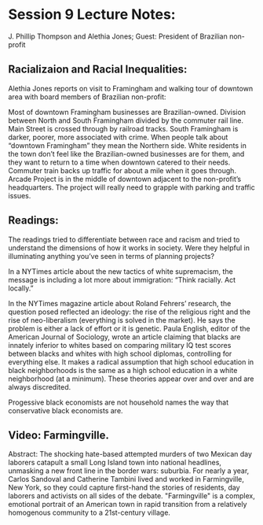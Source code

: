 # Session 9 Lecture Notes: 

J. Phillip Thompson and Alethia Jones;  Guest: President of Brazilian non-profit 

## Racializaion and Racial Inequalities: 

Alethia Jones reports on visit to Framingham and walking tour of downtown area with board members of Brazilian non-profit: 

Most of downtown Framingham businesses are Brazilian-owned. Division between North and South Framingham divided by the commuter rail line. Main Street is crossed through by railroad tracks. South Framingham is darker, poorer, more associated with crime. When people talk about “downtown Framingham” they mean the Northern side. White residents in the town don’t feel like the Brazilian-owned businesses are for them, and they want to return to a time when downtown catered to their needs. Commuter train backs up traffic for about a mile when it goes through. Arcade Project is in the middle of downtown adjacent to the non-profit’s headquarters. The project will really need to grapple with parking and traffic issues. 

## Readings: 

The readings tried to differentiate between race and racism and tried to understand the dimensions of how it works in society. Were they helpful in illuminating anything you’ve seen in terms of planning projects? 

In a NYTimes article about the new tactics of white supremacism, the message is including a lot more about immigration: “Think racially. Act locally.” 

In the NYTimes magazine article about Roland Fehrers’ research, the question posed reflected an ideology: the rise of the religious right and the rise of neo-liberalism (everything is solved in the market). He says the problem is either a lack of effort or it is genetic. Paula English, editor of the American Journal of Sociology, wrote an article claiming that blacks are innately inferior to whites based on comparing military IQ test scores between blacks and whites with high school diplomas, controlling for everything else. It makes a radical assumption that high school education in black neighborhoods is the same as a high school education in a white neighborhood (at a minimum). These theories appear over and over and are always discredited. 

Progessive black economists are not household names the way that conservative black economists are.  

## Video: Farmingville. 

Abstract: The shocking hate-based attempted murders of two Mexican day laborers catapult a small Long Island town into national headlines, unmasking a new front line in the border wars: suburbia. For nearly a year, Carlos Sandoval and Catherine Tambini lived and worked in Farmingville, New York, so they could capture first-hand the stories of residents, day laborers and activists on all sides of the debate.  "Farmingville" is a complex, emotional portrait of an American town in rapid transition from a relatively homogenous community to a 21st-century village.  
